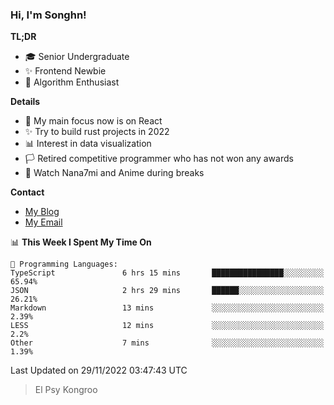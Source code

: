 ### Hi, I'm Songhn!

**TL;DR**

- 🎓 Senior Undergraduate
- ✨ Frontend Newbie
- 🎈 Algorithm Enthusiast

**Details**

- 🎯 My main focus now is on React
- ✨ Try to build rust projects in 2022
- 📊 Interest in data visualization
- 🏳️ Retired competitive programmer who has not won any awards
- 🍵 Watch Nana7mi and Anime during breaks

**Contact**
- [My Blog](https://blog.songhn.com)
- [My Email](mailto:songhn233@gmail.com)

<!--START_SECTION:waka-->
📊 **This Week I Spent My Time On** 

```text
💬 Programming Languages: 
TypeScript               6 hrs 15 mins       ████████████████░░░░░░░░░   65.94% 
JSON                     2 hrs 29 mins       ██████░░░░░░░░░░░░░░░░░░░   26.21% 
Markdown                 13 mins             ░░░░░░░░░░░░░░░░░░░░░░░░░   2.39% 
LESS                     12 mins             ░░░░░░░░░░░░░░░░░░░░░░░░░   2.2% 
Other                    7 mins              ░░░░░░░░░░░░░░░░░░░░░░░░░   1.39%

```


 Last Updated on 29/11/2022 03:47:43 UTC
<!--END_SECTION:waka-->

> El Psy Kongroo
